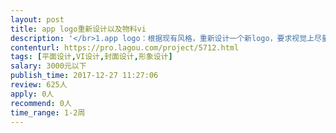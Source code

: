 ```yaml
---                
layout: post       
title: app logo重新设计以及物料vi           
description: '</br>1.app logo：根据现有风格，重新设计一个新logo，要求视觉上尽量简约 美式。</br>2.vi设计：现有两款包装盒，要求设计些字体和图案，点缀包装盒，并且凸显品牌文化。</br>'     
contenturl: https://pro.lagou.com/project/5712.html      
tags: [平面设计,VI设计,封面设计,形象设计]            
salary: 3000元以下          
publish_time: 2017-12-27 11:27:06         
review: 625人                   
apply: 0人                   
recommend: 0人                   
time_range: 1-2周              
---                 
```

